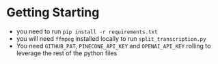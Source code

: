 # Getting Starting


- you need to run `pip install -r requirements.txt`
- you will need `ffmpeg` installed locally to run `split_transcription.py`
- You need `GITHUB_PAT`, `PINECONE_API_KEY` and `OPENAI_API_KEY` rolling to leverage the rest of the python files